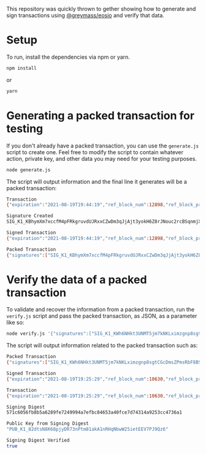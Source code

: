 This repository was quickly thrown to gether showing how to generate and sign transactions using [@greymass/eosio](https://github.com/greymass/eosio-core) and verify that data.

# Setup

To run, install the dependencies via npm or yarn.

```bash
npm install
```

or

```bash
yarn
```

# Generating a packed transaction for testing

If you don't already have a packed transaction, you can use the `generate.js` script to create one. Feel free to modify the script to contain whatever action, private key, and other data you may need for your testing purposes. 

```bash
node generate.js
```

The script will output information and the final line it generates will be a packed transaction:

```bash
Transaction
{"expiration":"2021-08-19T19:44:19","ref_block_num":12898,"ref_block_prefix":2881683835,"max_net_usage_words":0,"max_cpu_usage_ms":0,"delay_sec":0,"context_free_actions":[],"actions":[{"account":"fio.token","name":"transfer","authorization":[{"actor":"corecorecore","permission":"active"}],"data":"a02e45ea52a42e4580b1915e5d268dca2a0000000000000004454f530000000019656f73696f2d636f7265206973207468652062657374203c33"}],"transaction_extensions":[]}

Signature Created
SIG_K1_KBhymXm7xccfM4pFRkgruvdUJRxxCZwDm3qJjAjt3yokH6Z8rJNouc2rcBSqnmjXMrYy9yizjsL68JhQmzjVCiKX1MGpGw

Signed Transaction
{"expiration":"2021-08-19T19:44:19","ref_block_num":12898,"ref_block_prefix":2881683835,"max_net_usage_words":0,"max_cpu_usage_ms":0,"delay_sec":0,"context_free_actions":[],"actions":[{"account":"fio.token","name":"transfer","authorization":[{"actor":"corecorecore","permission":"active"}],"data":"a02e45ea52a42e4580b1915e5d268dca2a0000000000000004454f530000000019656f73696f2d636f7265206973207468652062657374203c33"}],"transaction_extensions":[],"signatures":["SIG_K1_KBhymXm7xccfM4pFRkgruvdUJRxxCZwDm3qJjAjt3yokH6Z8rJNouc2rcBSqnmjXMrYy9yizjsL68JhQmzjVCiKX1MGpGw"],"context_free_data":[]}

Packed Transaction
{"signatures":["SIG_K1_KBhymXm7xccfM4pFRkgruvdUJRxxCZwDm3qJjAjt3yokH6Z8rJNouc2rcBSqnmjXMrYy9yizjsL68JhQmzjVCiKX1MGpGw"],"compression":0,"packed_context_free_data":"00","packed_trx":"93b41e6162327b01c3ab00000000010000980ad20ca85b000000572d3ccdcd01a02e45ea52a42e4500000000a8ed32323aa02e45ea52a42e4580b1915e5d268dca2a0000000000000004454f530000000019656f73696f2d636f7265206973207468652062657374203c3300"}
```

# Verify the data of a packed transaction

To validate and recover the information from a packed transaction, run the `verify.js` script and pass the packed transaction, as JSON, as a parameter like so: 

```bash
node verify.js '{"signatures":["SIG_K1_KWh6NHkt3UNMT5jm7kNKLximzgnp8sgtCGcDmsZPmsRbF8BSXHVQScQChfoxFPH6SRbuy18RB41kmci4m4MBYC9TP6pQNA"],"compression":0,"packed_context_free_data":"00","packed_trx":"29b01e6186291e22bc5400000000010000980ad20ca85b000000572d3ccdcd01a02e45ea52a42e4500000000a8ed32323aa02e45ea52a42e4580b1915e5d268dca2a0000000000000004454f530000000019656f73696f2d636f7265206973207468652062657374203c3300"}'
```

The script will output information related to the packed transaction such as:

```bash
Packed Transaction
{"signatures":["SIG_K1_KWh6NHkt3UNMT5jm7kNKLximzgnp8sgtCGcDmsZPmsRbF8BSXHVQScQChfoxFPH6SRbuy18RB41kmci4m4MBYC9TP6pQNA"],"compression":0,"packed_context_free_data":"00","packed_trx":"29b01e6186291e22bc5400000000010000980ad20ca85b000000572d3ccdcd01a02e45ea52a42e4500000000a8ed32323aa02e45ea52a42e4580b1915e5d268dca2a0000000000000004454f530000000019656f73696f2d636f7265206973207468652062657374203c3300"}

Signed Transaction
{"expiration":"2021-08-19T19:25:29","ref_block_num":10630,"ref_block_prefix":1421615646,"max_net_usage_words":0,"max_cpu_usage_ms":0,"delay_sec":0,"context_free_actions":[],"actions":[{"account":"fio.token","name":"transfer","authorization":[{"actor":"corecorecore","permission":"active"}],"data":"a02e45ea52a42e4580b1915e5d268dca2a0000000000000004454f530000000019656f73696f2d636f7265206973207468652062657374203c33"}],"transaction_extensions":[],"signatures":["SIG_K1_KWh6NHkt3UNMT5jm7kNKLximzgnp8sgtCGcDmsZPmsRbF8BSXHVQScQChfoxFPH6SRbuy18RB41kmci4m4MBYC9TP6pQNA"],"context_free_data":[]}

Transaction
{"expiration":"2021-08-19T19:25:29","ref_block_num":10630,"ref_block_prefix":1421615646,"max_net_usage_words":0,"max_cpu_usage_ms":0,"delay_sec":0,"context_free_actions":[],"actions":[{"account":"fio.token","name":"transfer","authorization":[{"actor":"corecorecore","permission":"active"}],"data":"a02e45ea52a42e4580b1915e5d268dca2a0000000000000004454f530000000019656f73696f2d636f7265206973207468652062657374203c33"}],"transaction_extensions":[]}

Signing Digest
571c6056fb8b5a6289fe7249994a7efbc84653a40fce7d74314a9253cc4736a1

Public Key from Signing Digest
"PUB_K1_82dtsN8K68pjyDR73nPtm81akA1nRHqNbwW25ietEEV7PJ9Qz6"

Signing Digest Verified
true
```